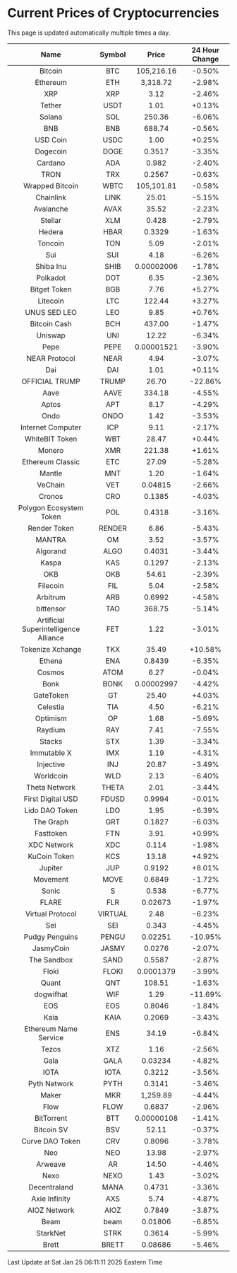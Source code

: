 # Current Prices of Cryptocurrencies
This page is updated automatically multiple times a day.

| Name | Symbol | Price | 24 Hour Change |
| :---: |:---:| :---: | :---: |
| Bitcoin | BTC | 105,216.16 | -0.50% |
| Ethereum | ETH | 3,318.72 | -2.98% |
| XRP | XRP | 3.12 | -2.46% |
| Tether | USDT | 1.01 | +0.13% |
| Solana | SOL | 250.36 | -6.06% |
| BNB | BNB | 688.74 | -0.56% |
| USD Coin | USDC | 1.00 | +0.25% |
| Dogecoin | DOGE | 0.3517 | -3.35% |
| Cardano | ADA | 0.982 | -2.40% |
| TRON | TRX | 0.2567 | -0.63% |
| Wrapped Bitcoin | WBTC | 105,101.81 | -0.58% |
| Chainlink | LINK | 25.01 | -5.15% |
| Avalanche | AVAX | 35.52 | -2.23% |
| Stellar | XLM | 0.428 | -2.79% |
| Hedera | HBAR | 0.3329 | -1.63% |
| Toncoin | TON | 5.09 | -2.01% |
| Sui | SUI | 4.18 | -6.26% |
| Shiba Inu | SHIB | 0.00002006 | -1.78% |
| Polkadot | DOT | 6.35 | -2.36% |
| Bitget Token | BGB | 7.76 | +5.27% |
| Litecoin | LTC | 122.44 | +3.27% |
| UNUS SED LEO | LEO | 9.85 | +0.76% |
| Bitcoin Cash | BCH | 437.00 | -1.47% |
| Uniswap | UNI | 12.22 | -6.34% |
| Pepe | PEPE | 0.00001521 | -3.90% |
| NEAR Protocol | NEAR | 4.94 | -3.07% |
| Dai | DAI | 1.01 | +0.11% |
| OFFICIAL TRUMP | TRUMP | 26.70 | -22.86% |
| Aave | AAVE | 334.18 | -4.55% |
| Aptos | APT | 8.17 | -4.29% |
| Ondo | ONDO | 1.42 | -3.53% |
| Internet Computer | ICP | 9.11 | -2.17% |
| WhiteBIT Token | WBT | 28.47 | +0.44% |
| Monero | XMR | 221.38 | +1.61% |
| Ethereum Classic | ETC | 27.09 | -5.28% |
| Mantle | MNT | 1.20 | -1.64% |
| VeChain | VET | 0.04815 | -2.66% |
| Cronos | CRO | 0.1385 | -4.03% |
| Polygon Ecosystem Token | POL | 0.4318 | -3.16% |
| Render Token | RENDER | 6.86 | -5.43% |
| MANTRA | OM | 3.52 | -3.57% |
| Algorand | ALGO | 0.4031 | -3.44% |
| Kaspa | KAS | 0.1297 | -2.13% |
| OKB | OKB | 54.61 | -2.39% |
| Filecoin | FIL | 5.04 | -2.58% |
| Arbitrum | ARB | 0.6992 | -4.58% |
| bittensor | TAO | 368.75 | -5.14% |
| Artificial Superintelligence Alliance | FET | 1.22 | -3.01% |
| Tokenize Xchange | TKX | 35.49 | +10.58% |
| Ethena | ENA | 0.8439 | -6.35% |
| Cosmos | ATOM | 6.27 | -0.04% |
| Bonk | BONK | 0.00002997 | -4.42% |
| GateToken | GT | 25.40 | +4.03% |
| Celestia | TIA | 4.50 | -6.21% |
| Optimism | OP | 1.68 | -5.69% |
| Raydium | RAY | 7.41 | -7.55% |
| Stacks | STX | 1.39 | -3.34% |
| Immutable X | IMX | 1.19 | -4.31% |
| Injective | INJ | 20.87 | -3.49% |
| Worldcoin | WLD | 2.13 | -6.40% |
| Theta Network | THETA | 2.01 | -3.44% |
| First Digital USD | FDUSD | 0.9994 | -0.01% |
| Lido DAO Token | LDO | 1.95 | -6.39% |
| The Graph | GRT | 0.1827 | -6.03% |
| Fasttoken | FTN | 3.91 | +0.99% |
| XDC Network | XDC | 0.114 | -1.98% |
| KuCoin Token | KCS | 13.18 | +4.92% |
| Jupiter | JUP | 0.9192 | +8.01% |
| Movement | MOVE | 0.6849 | -1.72% |
| Sonic | S | 0.538 | -6.77% |
| FLARE | FLR | 0.02673 | -1.97% |
| Virtual Protocol | VIRTUAL | 2.48 | -6.23% |
| Sei | SEI | 0.343 | -4.45% |
| Pudgy Penguins | PENGU | 0.02251 | -10.95% |
| JasmyCoin | JASMY | 0.0276 | -2.07% |
| The Sandbox | SAND | 0.5587 | -2.87% |
| Floki | FLOKI | 0.0001379 | -3.99% |
| Quant | QNT | 108.51 | -1.63% |
| dogwifhat | WIF | 1.29 | -11.69% |
| EOS | EOS | 0.8046 | -1.84% |
| Kaia | KAIA | 0.2069 | -3.43% |
| Ethereum Name Service | ENS | 34.19 | -6.84% |
| Tezos | XTZ | 1.16 | -2.56% |
| Gala | GALA | 0.03234 | -4.82% |
| IOTA | IOTA | 0.3212 | -3.56% |
| Pyth Network | PYTH | 0.3141 | -3.46% |
| Maker | MKR | 1,259.89 | -4.44% |
| Flow | FLOW | 0.6837 | -2.96% |
| BitTorrent | BTT | 0.00000108 | -1.41% |
| Bitcoin SV | BSV | 52.11 | -0.37% |
| Curve DAO Token | CRV | 0.8096 | -3.78% |
| Neo | NEO | 13.98 | -2.97% |
| Arweave | AR | 14.50 | -4.46% |
| Nexo | NEXO | 1.43 | -3.02% |
| Decentraland | MANA | 0.4731 | -3.36% |
| Axie Infinity | AXS | 5.74 | -4.87% |
| AIOZ Network | AIOZ | 0.7849 | -3.87% |
| Beam | beam | 0.01806 | -6.85% |
| StarkNet | STRK | 0.3614 | -5.99% |
| Brett | BRETT | 0.08686 | -5.46% |

Last Update at Sat Jan 25 06:11:11 2025 Eastern Time